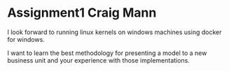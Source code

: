 # Assignment1 Craig Mann

I look forward to running linux kernels on windows machines using docker for windows.

I want to learn the best methodology for presenting a model to a new business unit and your experience with those implementations.
